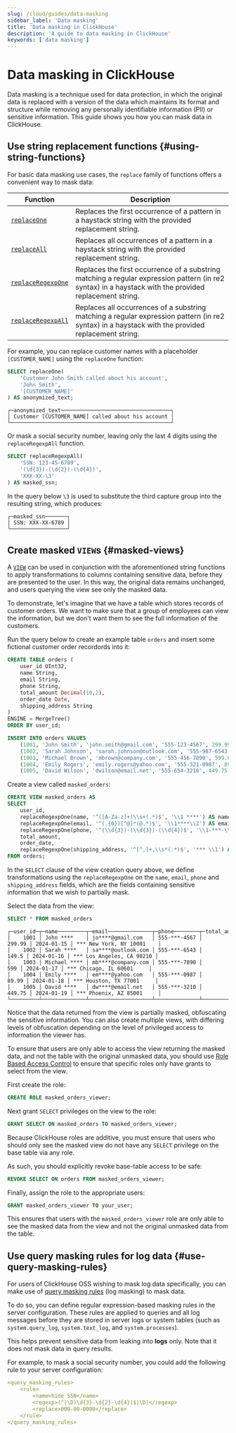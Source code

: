 ```yaml
---
slug: /cloud/guides/data-masking
sidebar_label: 'Data masking'
title: 'Data masking in ClickHouse'
description: 'A guide to data masking in ClickHouse'
keywords: ['data masking']
---
```


# Data masking in ClickHouse

Data masking is a technique used for data protection, in which the original data is replaced with a version of the data which maintains its format and structure while removing any personally identifiable information (PII) or sensitive information.
This guide shows you how you can mask data in ClickHouse.

## Use string replacement functions {#using-string-functions}

For basic data masking use cases, the `replace` family of functions offers a convenient way to mask data:

| Function                                                                                 | Description                                                                                                                                            |
|------------------------------------------------------------------------------------------|--------------------------------------------------------------------------------------------------------------------------------------------------------|
| [`replaceOne`](/sql-reference/functions/string-replace-functions#replaceone)             | Replaces the first occurrence of a pattern in a haystack string with the provided replacement string.                                                  |
| [`replaceAll`](/sql-reference/functions/string-replace-functions#replaceall)             | Replaces all occurrences of a pattern in a haystack string with the provided replacement string.                                                       |
| [`replaceRegexpOne`](/sql-reference/functions/string-replace-functions#replaceregexpone) | Replaces the first occurrence of a substring matching a regular expression pattern (in re2 syntax) in a haystack with the provided replacement string. |
| [`replaceRegexpAll`](/sql-reference/functions/string-replace-functions#replaceregexpall) | Replaces all occurrences of a substring matching a regular expression pattern (in re2 syntax) in a haystack with the provided replacement string.      |

For example, you can replace customer names with a placeholder `[CUSTOMER_NAME]` using the `replaceOne` function:

```sql
SELECT replaceOne(
    'Customer John Smith called about his account',
    'John Smith',
    '[CUSTOMER_NAME]'
) AS anonymized_text;
```

```response
┌─anonymized_text───────────────────────────────────┐
│ Customer [CUSTOMER_NAME] called about his account │
└───────────────────────────────────────────────────┘
```

Or mask a social security number, leaving only the last 4 digits using the `replaceRegexpAll` function.

```sql
SELECT replaceRegexpAll(
    'SSN: 123-45-6789',
    '(\d{3})-(\d{2})-(\d{4})',
    'XXX-XX-\3'
) AS masked_ssn;
```

In the query below `\3` is used to substitute the third capture group into the resulting string, which produces:

```response
┌─masked_ssn───────┐
│ SSN: XXX-XX-6789 │
└──────────────────┘
```

## Create masked `VIEW`s {#masked-views}

A [`VIEW`](/sql-reference/statements/create/view) can be used in conjunction with the aforementioned string functions to apply transformations to columns containing sensitive data, before they are presented to the user. 
In this way, the original data remains unchanged, and users querying the view see only the masked data.

To demonstrate, let's imagine that we have a table which stores records of customer orders.
We want to make sure that a group of employees can view the information, but we don't want them to see the full information of the customers.

Run the query below to create an example table `orders` and insert some fictional customer order recordords into it:

```sql
CREATE TABLE orders (
    user_id UInt32,
    name String,
    email String,
    phone String,
    total_amount Decimal(10,2),
    order_date Date,
    shipping_address String
)
ENGINE = MergeTree()
ORDER BY user_id;

INSERT INTO orders VALUES
    (1001, 'John Smith', 'john.smith@gmail.com', '555-123-4567', 299.99, '2024-01-15', '123 Main St, New York, NY 10001'),
    (1002, 'Sarah Johnson', 'sarah.johnson@outlook.com', '555-987-6543', 149.50, '2024-01-16', '456 Oak Ave, Los Angeles, CA 90210'),
    (1003, 'Michael Brown', 'mbrown@company.com', '555-456-7890', 599.00, '2024-01-17', '789 Pine Rd, Chicago, IL 60601'),
    (1004, 'Emily Rogers', 'emily.rogers@yahoo.com', '555-321-0987', 89.99, '2024-01-18', '321 Elm St, Houston, TX 77001'),
    (1005, 'David Wilson', 'dwilson@email.net', '555-654-3210', 449.75, '2024-01-19', '654 Cedar Blvd, Phoenix, AZ 85001');
```

Create a view called `masked_orders`:

```sql
CREATE VIEW masked_orders AS
SELECT
    user_id,
    replaceRegexpOne(name, '^([A-Za-z]+)\\s+(.*)$', '\\1 ****') AS name,
    replaceRegexpOne(email, '^(.{0})[^@]*(@.*)$', '\\1****\\2') AS email,
    replaceRegexpOne(phone, '^(\\d{3})-(\\d{3})-(\\d{4})$', '\\1-***-\\3') AS phone,
    total_amount,
    order_date,
    replaceRegexpOne(shipping_address, '^[^,]+,\\s*(.*)$', '*** \\1') AS shipping_address
FROM orders;
```

In the `SELECT` clause of the view creation query above, we define transformations using the `replaceRegexpOne` on the `name`, `email`, `phone` and `shipping_address` fields, which are the fields containing sensitive information that we wish to partially mask.

Select the data from the view:

```sql
SELECT * FROM masked_orders
```

```response
┌─user_id─┬─name─────────┬─email──────────────┬─phone────────┬─total_amount─┬─order_date─┬─shipping_address──────────┐
│    1001 │ John ****    │ jo****@gmail.com   │ 555-***-4567 │       299.99 │ 2024-01-15 │ *** New York, NY 10001    │
│    1002 │ Sarah ****   │ sa****@outlook.com │ 555-***-6543 │        149.5 │ 2024-01-16 │ *** Los Angeles, CA 90210 │
│    1003 │ Michael **** │ mb****@company.com │ 555-***-7890 │          599 │ 2024-01-17 │ *** Chicago, IL 60601     │
│    1004 │ Emily ****   │ em****@yahoo.com   │ 555-***-0987 │        89.99 │ 2024-01-18 │ *** Houston, TX 77001     │
│    1005 │ David ****   │ dw****@email.net   │ 555-***-3210 │       449.75 │ 2024-01-19 │ *** Phoenix, AZ 85001     │
└─────────┴──────────────┴────────────────────┴──────────────┴──────────────┴────────────┴───────────────────────────┘
```

Notice that the data returned from the view is partially masked, obfuscating the sensitive information.
You can also create multiple views, with differing levels of obfuscation depending on the level of privileged access to information the viewer has.

To ensure that users are only able to access the view returning the masked data, and not the table with the original unmasked data, you should use [Role Based Access Control](/cloud/security/cloud-access-management/overview) to ensure that specific roles only have grants to select from the view.

First create the role:

```sql
CREATE ROLE masked_orders_viewer;
```

Next grant `SELECT` privileges on the view to the role:

```sql
GRANT SELECT ON masked_orders TO masked_orders_viewer;
```

Because ClickHouse roles are additive, you must ensure that users who should only see the masked view do not have any `SELECT` privilege on the base table via any role.

As such, you should explicitly revoke base-table access to be safe:

```sql
REVOKE SELECT ON orders FROM masked_orders_viewer;
```

Finally, assign the role to the appropriate users:

```sql
GRANT masked_orders_viewer TO your_user;
```

This ensures that users with the `masked_orders_viewer` role are only able to see
the masked data from the view and not the original unmasked data from the table.

## Use query masking rules for log data {#use-query-masking-rules}

For users of ClickHouse OSS wishing to mask log data specifically, you can make use of [query masking rules](/operations/server-configuration-parameters/settings#query_masking_rules) (log masking) to mask data.

To do so, you can define regular expression-based masking rules in the server configuration.
These rules are applied to queries and all log messages before they are stored in server logs or system tables (such as `system.query_log`, `system.text_log`, and `system.processes`).

This helps prevent sensitive data from leaking into **logs** only.
Note that it does not mask data in query results.

For example, to mask a social security number, you could add the following rule to your server configuration:

```yaml
<query_masking_rules>
    <rule>
        <name>hide SSN</name>
        <regexp>(^|\D)\d{3}-\d{2}-\d{4}($|\D)</regexp>
        <replace>000-00-0000</replace>
    </rule>
</query_masking_rules>
```
